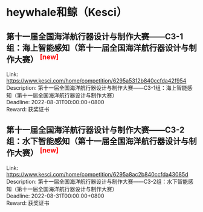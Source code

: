 # heywhale和鲸（Kesci）



## 第十一届全国海洋航行器设计与制作大赛——C3-1组：海上智能感知（第十一届全国海洋航行器设计与制作大赛） <sup style="color:red">[new]<sup>  

Link: https://www.kesci.com/home/competition/6295a5312b840ccfda42f954  
Description: 第十一届全国海洋航行器设计与制作大赛——C3-1组：海上智能感知（第十一届全国海洋航行器设计与制作大赛）  
Deadline: 2022-08-31T00:00:00+0800  
Reward: 获奖证书  


## 第十一届全国海洋航行器设计与制作大赛——C3-2组：水下智能感知（第十一届全国海洋航行器设计与制作大赛） <sup style="color:red">[new]<sup>  

Link: https://www.kesci.com/home/competition/6295a8ac2b840ccfda43085d  
Description: 第十一届全国海洋航行器设计与制作大赛——C3-2组：水下智能感知（第十一届全国海洋航行器设计与制作大赛）  
Deadline: 2022-08-31T00:00:00+0800  
Reward: 获奖证书  

